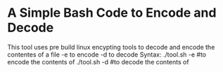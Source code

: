 # A Simple Bash Code to Encode and Decode
This tool uses pre build linux encypting tools to decode and encode the contentes of a file 
-e to encode
-d to decode
Syntax:
  ./tool.sh -e <filename> #to encode the contents of <filename>
  ./tool.sh -d <filename> #to decode the contents of <filename>
